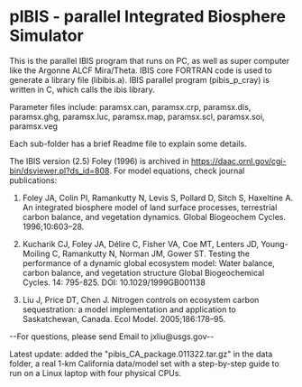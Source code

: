 # pIBIS - parallel Integrated Biosphere Simulator

This is the parallel IBIS program that runs on PC, as well as super computer like the Argonne ALCF Mira/Theta.
IBIS core FORTRAN code is used to generate a library file (libibis.a).
IBIS parallel program (pibis_p_cray) is written in C, which calls the ibis library.

Parameter files include:
paramsx.can, paramsx.crp, paramsx.dis, paramsx.ghg, paramsx.luc,
paramsx.map, paramsx.scl, paramsx.soi, paramsx.veg

Each sub-folder has a brief Readme file to explain some details.

The IBIS version (2.5) Foley (1996) is archived in https://daac.ornl.gov/cgi-bin/dsviewer.pl?ds_id=808.
For model equations, check journal publications:

1. Foley JA, Colin PI, Ramankutty N, Levis S, Pollard D, Sitch S, Haxeltine A. An integrated biosphere model of land surface processes, terrestrial carbon balance, and vegetation dynamics. Global Biogeochem Cycles. 1996;10:603–28.

2. Kucharik CJ, Foley JA, Délire C, Fisher VA, Coe MT, Lenters JD, Young-Moiling C, Ramankutty N, Norman JM, Gower ST. Testing the performance of a dynamic global ecosystem model: Water balance, carbon balance, and vegetation structure Global Biogeochemical Cycles. 14: 795-825. DOI: 10.1029/1999GB001138

3. Liu J, Price DT, Chen J. Nitrogen controls on ecosystem carbon sequestration: a model implementation and application to Saskatchewan, Canada. Ecol Model. 2005;186:178–95.

--For questions, please send Email to jxliu@usgs.gov--

Latest update: added the "pibis_CA_package.011322.tar.gz" in the data folder, a real 1-km California data/model set with a step-by-step guide to run on a Linux laptop with four physical CPUs.
